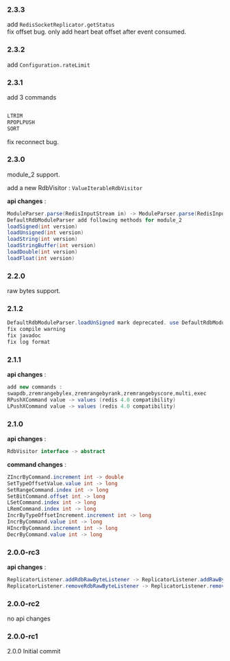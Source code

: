### 2.3.3  

add `RedisSocketReplicator.getStatus`  
fix offset bug. only add heart beat offset after event consumed.  

### 2.3.2

add `Configuration.rateLimit`  

### 2.3.1

add 3 commands

```java  

LTRIM
RPOPLPUSH
SORT

```

fix reconnect bug.

### 2.3.0
module_2 support.  

add a new RdbVisitor : `ValueIterableRdbVisitor`  

**api changes** :  

```java  
ModuleParser.parse(RedisInputStream in) -> ModuleParser.parse(RedisInputStream in, int version)  
DefaultRdbModuleParser add following methods for module_2
loadSigned(int version)
loadUnsigned(int version)
loadString(int version)
loadStringBuffer(int version)
loadDouble(int version)
loadFloat(int version)
```

### 2.2.0
raw bytes support.

### 2.1.2  

```java  
DefaultRdbModuleParser.loadUnSigned mark deprecated. use DefaultRdbModuleParser.loadUnsigned instead  
fix compile warning  
fix javadoc  
fix log format  
```

### 2.1.1  
**api changes** :  

```java  
add new commands :  
swapdb,zremrangebylex,zremrangebyrank,zremrangebyscore,multi,exec  
RPushXCommand value -> values (redis 4.0 compatibility)
LPushXCommand value -> values (redis 4.0 compatibility)
```

### 2.1.0
**api changes** :

```java  
RdbVisitor interface -> abstract  
```

**command changes** :  

```java  
ZIncrByCommand.increment int -> double  
SetTypeOffsetValue.value int -> long  
SetRangeCommand.index int -> long  
SetBitCommand.offset int -> long  
LSetCommand.index int -> long  
LRemCommand.index int -> long  
IncrByTypeOffsetIncrement.increment int -> long  
IncrByCommand.value int -> long
HIncrByCommand.increment int -> long
DecrByCommand.value int -> long
```

### 2.0.0-rc3  
**api changes** :  

```java  
ReplicatorListener.addRdbRawByteListener -> ReplicatorListener.addRawByteListener
ReplicatorListener.removeRdbRawByteListener -> ReplicatorListener.removeRawByteListener
```

### 2.0.0-rc2  
no api changes  

### 2.0.0-rc1  
2.0.0 Initial commit  